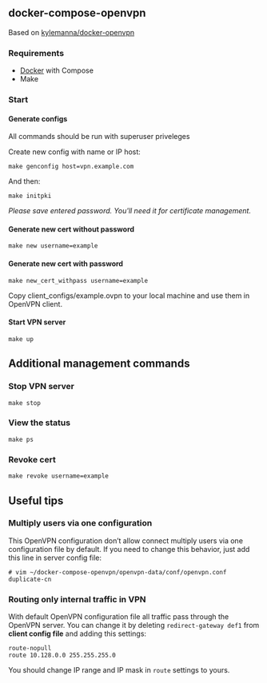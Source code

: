## docker-compose-openvpn

Based on [kylemanna/docker-openvpn](https://github.com/kylemanna/docker-openvpn)

### Requirements

* [Docker](https://docs.docker.com/engine/install/) with Compose
* Make

### Start


#### Generate configs

All commands should be run with superuser priveleges

Create new config with name or IP host:

```
make genconfig host=vpn.example.com
```

And then:

```
make initpki
```

*Please save entered password. You'll need it for certificate management.*


#### Generate new cert without password

```
make new username=example
```

#### Generate new cert with password

```
make new_cert_withpass username=example
```

Copy client_configs/example.ovpn to your local machine and use them in OpenVPN client.


#### Start VPN server

```
make up
```

## Additional management commands


### Stop VPN server

```
make stop
```


### View the status

```
make ps
```

### Revoke cert

```
make revoke username=example
```


## Useful tips

### Multiply users via one configuration

This OpenVPN configuration don’t allow connect multiply users via one configuration file by default. If you need to change this behavior, just add this line in server config file:


```
# vim ~/docker-compose-openvpn/openvpn-data/conf/openvpn.conf
duplicate-cn
```

### Routing only internal traffic in VPN

With default OpenVPN configuration file all traffic pass through the OpenVPN server. You can change it by deleting `redirect-gateway def1` from **client config file** and adding this settings:

```
route-nopull
route 10.128.0.0 255.255.255.0
```
You should change IP range and IP mask in `route` settings to yours.
